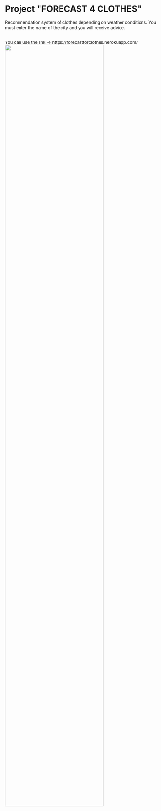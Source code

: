 <h1> Project "FORECAST 4 CLOTHES" </h1>
<p> Recommendation system of clothes depending on weather conditions. You must enter the name of the city and you will receive advice. </p>
<br>
You can use the link => https://forecastforclothes.herokuapp.com/

<img  src="https://b.radikal.ru/b30/2201/f5/8a7933ebab25.png" width="80%">

